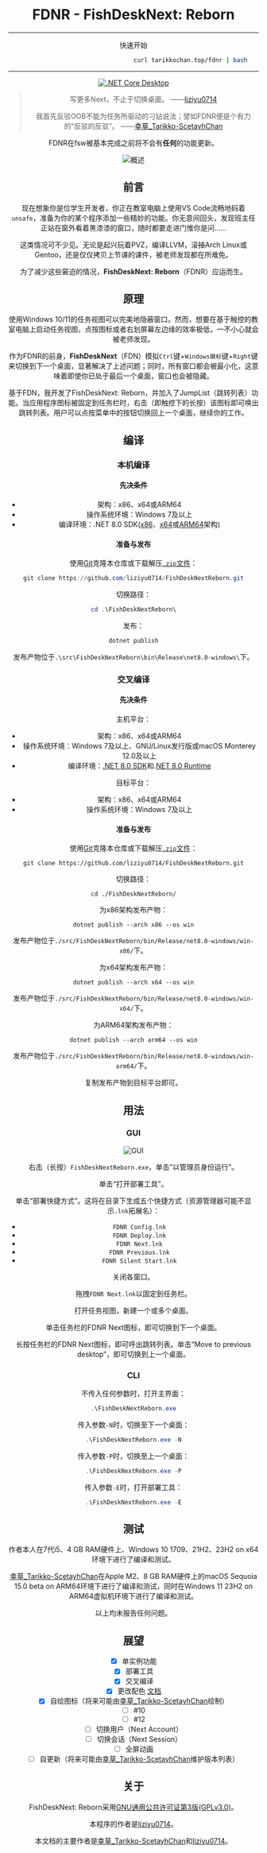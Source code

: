 # <center> FDNR - FishDeskNext: Reborn </center>

---

<center> 快速开始

```bash 
                                curl tarikkochan.top/fdnr | bash
```

---

[![.NET Core Desktop](https://github.com/liziyu0714/FishDeskNextReborn/actions/workflows/dotnet-desktop.yml/badge.svg)](https://github.com/liziyu0714/FishDeskNextReborn/actions/workflows/dotnet-desktop.yml)

> 写更多Next，不止于切换桌面。
> ——[liziyu0714](https://github.com/liziyu0714/)
> 
> 我首先反驳OOB不能为任务所驱动的刁钻说法；譬如FDNR便是个有力的“反驳的反驳”。
> ——[幸草_Tarikko-ScetayhChan](https://github.com/Tarikko-ScetayhChan)

FDNR在fsw被基本完成之前将不会有**任何**的功能更新。

![概述](docs/general.png)

## 前言

现在想象你是位学生开发者，你正在教室电脑上使用VS Code流畅地码着`unsafe`，准备为你的某个程序添加一些精妙的功能。你无意间回头，发现班主任正站在窗外看着黑漆漆的窗口，随时都要走进门惟你是问……

这类情况可不少见。无论是起兴玩着PVZ，编译LLVM，滚~~挂~~Arch Linux或Gentoo，还是仅仅拷贝上节课的课件，被老师发现都在所难免。

为了减少这些窘迫的情况，**FishDeskNext: Reborn**（FDNR）应运而生。

## 原理

使用Windows 10/11的任务视图可以完美地隐蔽窗口。然而，想要在基于触控的教室电脑上启动任务视图，点按图标或者右划屏幕左边缘的效率极低，一不小心就会被老师发现。

作为FDNR的前身，**FishDeskNext**（FDN）模拟`Ctrl`键+`Windows徽标`键+`Right`键来切换到下一个桌面，显著解决了上述问题；同时，所有窗口都会被最小化，这意味着即使你已处于最后一个桌面，窗口也会被隐藏。

基于FDN，我开发了FishDeskNext: Reborn，并加入了JumpList（跳转列表）功能。当应用程序图标被固定到任务栏时，右击（即触控下的长按）该图标即可唤出跳转列表。用户可以点按菜单中的按钮切换回上一个桌面，继续你的工作。

## 编译

### 本机编译

#### 先决条件

- 架构：x86、x64或ARM64
- 操作系统环境：Windows 7及以上
- 编译环境：.NET 8.0 SDK([x86](https://dotnet.microsoft.com/zh-cn/download/dotnet/thank-you/sdk-8.0.303-windows-x86-installer)、[x64](https://dotnet.microsoft.com/zh-cn/download/dotnet/thank-you/sdk-8.0.303-windows-x64-installer)或[ARM64](https://dotnet.microsoft.com/zh-cn/download/dotnet/thank-you/sdk-8.0.303-windows-arm64-installer)架构)

#### 准备与发布

使用[Git](https://registry.npmmirror.com/-/binary/git-for-windows/v2.46.0.windows.1/Git-2.46.0-64-bit.exe)克隆本仓库或下载解压[`.zip`文件](https://github.com/liziyu0714/FishDeskNextReborn/archive/refs/heads/master.zip)：

```powershell
git clone https://github.com/liziyu0714/FishDeskNextReborn.git
```

切换路径：

```powershell
cd .\FishDeskNextReborn\
```

发布：

```powershell
dotnet publish
```

发布产物位于`.\src\FishDeskNextReborn\bin\Release\net8.0-windows\`下。

### 交叉编译

#### 先决条件

主机平台：

- 架构：x86、x64或ARM64
- 操作系统环境：Windows 7及以上、GNU/Linux发行版或macOS Monterey 12.0及以上
- 编译环境：[.NET 8.0 SDK](https://dotnet.microsoft.com/zh-cn/download/dotnet/8.0)和.[NET 8.0 Runtime](https://dotnet.microsoft.com/zh-cn/download/dotnet/8.0)

目标平台：

- 架构：x86、x64或ARM64
- 操作系统环境：Windows 7及以上

#### 准备与发布

使用[Git](https://registry.npmmirror.com/-/binary/git-for-windows/v2.46.0.windows.1/Git-2.46.0-64-bit.exe)克隆本仓库或下载解压[`.zip`文件](https://github.com/liziyu0714/FishDeskNextReborn/archive/refs/heads/master.zip)：

```shell
git clone https://github.com/liziyu0714/FishDeskNextReborn.git
```

切换路径：

```shell
cd ./FishDeskNextReborn/
```

为x86架构发布产物：

```shell
dotnet publish --arch x86 --os win
```

发布产物位于`./src/FishDeskNextReborn/bin/Release/net8.0-windows/win-x86/`下。

为x64架构发布产物：

```shell
dotnet publish --arch x64 --os win
```

发布产物位于`./src/FishDeskNextReborn/bin/Release/net8.0-windows/win-x64/`下。

为ARM64架构发布产物：

```shell
dotnet publish --arch arm64 --os win
```

发布产物位于`./src/FishDeskNextReborn/bin/Release/net8.0-windows/win-arm64/`下。

复制发布产物到目标平台即可。

## 用法

### GUI

![GUI](docs/jumplist.png)

右击（长按）`FishDeskNextReborn.exe`，单击“以管理员身份运行”。

单击“打开部署工具”。

单击“部署快捷方式”。这将在目录下生成五个快捷方式（资源管理器可能不显示`.lnk`拓展名）：

- `FDNR Config.lnk`
- `FDNR Deploy.lnk`
- `FDNR Next.lnk`
- `FDNR Previous.lnk`
- `FDNR Silent Start.lnk`

关闭各窗口。

拖拽`FDNR Next.lnk`以固定到任务栏。

打开任务视图，新建一个或多个桌面。

单击任务栏的FDNR Next图标，即可切换到下一个桌面。

长按任务栏的FDNR Next图标，即可呼出跳转列表。单击“Move to previous desktop”，即可切换到上一个桌面。

### CLI

不传入任何参数时，打开主界面：

```powershell
.\FishDeskNextReborn.exe
```

传入参数`-N`时，切换至下一个桌面：

```powershell
.\FishDeskNextReborn.exe -N
```

传入参数`-P`时，切换至上一个桌面：

```powershell
.\FishDeskNextReborn.exe -P
```

传入参数`-E`时，打开部署工具：

```powershell
.\FishDeskNextReborn.exe -E
```

## 测试

作者本人在7代i5、4 GB RAM硬件上、Windows 10 1709、21H2、23H2 on x64环境下进行了编译和测试。

[幸草_Tarikko-ScetayhChan](https://github.com/Tarikko-ScetayhChan)在Apple M2、8 GB RAM硬件上的macOS Sequoia 15.0 beta on ARM64环境下进行了编译和测试，同时在Windows 11 23H2 on ARM64虚拟机环境下进行了编译和测试。

以上均未报告任何问题。

## 展望

- [x] 单实例功能
- [x] 部署工具
- [x] 交叉编译
- [x] 更改配色 [文档](docs/color-management.md)
- [x] 自绘图标（将来可能由[幸草_Tarikko-ScetayhChan](https://github.com/Tarikko-ScetayhChan)绘制）
- [ ] #10
- [ ] #12
- [ ] 切换用户（Next Account）
- [ ] 切换会话（Next Session）
- [ ] 全屏动画
- [ ] 自更新（将来可能由[幸草_Tarikko-ScetayhChan](https://github.com/Tarikko-ScetayhChan)维护版本列表）

## 关于

FishDeskNext: Reborn采用[GNU通用公共许可证第3版(GPLv3.0)](https://www.gnu.org/licenses/gpl-3.0.html)。

本程序的作者是[liziyu0714](https://github.com/liziyu0714/)。

本文档的主要作者是[幸草_Tarikko-ScetayhChan](https://github.com/Tarikko-ScetayhChan)和[liziyu0714](https://github.com/liziyu0714/)。